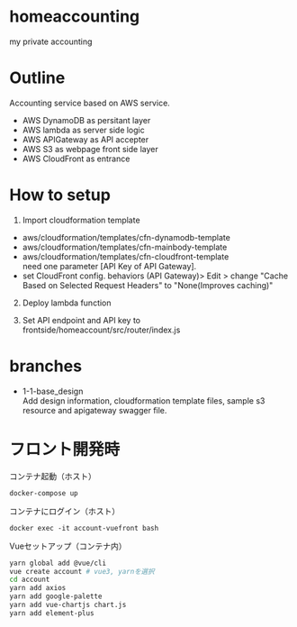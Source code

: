 # homeaccounting
 my private accounting

# Outline
Accounting service based on AWS service.
- AWS DynamoDB as persitant layer
- AWS lambda as server side logic
- AWS APIGateway as API accepter
- AWS S3 as webpage front side layer
- AWS CloudFront as entrance

# How to setup
1. Import cloudformation template
  - aws/cloudformation/templates/cfn-dynamodb-template
  - aws/cloudformation/templates/cfn-mainbody-template
  - aws/cloudformation/templates/cfn-cloudfront-template<br>
    need one parameter [API Key of API Gateway].
  - set CloudFront config. behaviors (API Gateway)> Edit > change "Cache Based on Selected Request Headers" to "None(Improves caching)"

2. Deploy lambda function

3. Set API endpoint and API key to frontside/homeaccount/src/router/index.js

# branches
- 1-1-base_design <br>
Add design information, cloudformation template files, sample s3 resource and apigateway swagger file.


# フロント開発時

コンテナ起動（ホスト）
```
docker-compose up
```

コンテナにログイン（ホスト）
```
docker exec -it account-vuefront bash
```

Vueセットアップ（コンテナ内）
```bash
yarn global add @vue/cli
vue create account # vue3, yarnを選択
cd account
yarn add axios
yarn add google-palette
yarn add vue-chartjs chart.js
yarn add element-plus

```